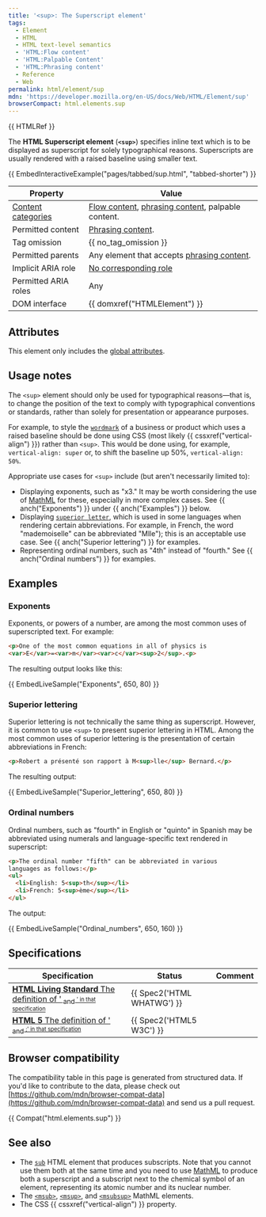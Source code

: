```yaml
---
title: '<sup>: The Superscript element'
tags:
  - Element
  - HTML
  - HTML text-level semantics
  - 'HTML:Flow content'
  - 'HTML:Palpable Content'
  - 'HTML:Phrasing content'
  - Reference
  - Web
permalink: html/element/sup
mdn: 'https://developer.mozilla.org/en-US/docs/Web/HTML/Element/sup'
browserCompact: html.elements.sup
---
```

{{ HTMLRef }}

The **HTML Superscript element** (**`<sup>`**) specifies inline text which is to be displayed as superscript for solely typographical reasons. Superscripts are usually rendered with a raised baseline using smaller text.

{{ EmbedInteractiveExample("pages/tabbed/sup.html", "tabbed-shorter") }}

| Property | Value |
| --- | --- |
| [Content categories](/html/content_categories) | [Flow content](/html/content_categories#flow_content), [phrasing content](/html/content_categories#phrasing_content), palpable content. |
| Permitted content | [Phrasing content](/html/content_categories#phrasing_content). |
| Tag omission | {{ no_tag_omission }} |
| Permitted parents | Any element that accepts [phrasing content](/html/content_categories#phrasing_content). |
| Implicit ARIA role | [No corresponding role](https://www.w3.org/TR/html-aria/#dfn-no-corresponding-role) |
| Permitted ARIA roles | Any |
| DOM interface | {{ domxref("HTMLElement") }} |

## Attributes

This element only includes the [global attributes](/html/global_attributes).

## Usage notes

The `<sup>` element should only be used for typographical reasons—that is, to change the position of the text to comply with typographical conventions or standards, rather than solely for presentation or appearance purposes.

For example, to style the [`wordmark`](https://en.wikipedia.org/wiki/wordmark) of a business or product which uses a raised baseline should be done using CSS (most likely {{ cssxref("vertical-align") }}) rather than `<sup>`. This would be done using, for example, `vertical-align: super` or, to shift the baseline up 50%, `vertical-align: 50%`.

Appropriate use cases for `<sup>` include (but aren't necessarily limited to):

-   Displaying exponents, such as "x3." It may be worth considering the use of [MathML](/mathml) for these, especially in more complex cases. See {{ anch("Exponents") }} under {{ anch("Examples") }} below.
-   Displaying [`superior letter`](https://en.wikipedia.org/wiki/superior_letter), which is used in some languages when rendering certain abbreviations. For example, in French, the word "mademoiselle" can be abbreviated "Mlle"); this is an acceptable use case. See {{ anch("Superior lettering") }} for examples.
-   Representing ordinal numbers, such as "4th" instead of "fourth." See {{ anch("Ordinal numbers") }} for examples.

## Examples

### Exponents

Exponents, or powers of a number, are among the most common uses of superscripted text. For example:

```html
<p>One of the most common equations in all of physics is
<var>E</var>=<var>m</var><var>c</var><sup>2</sup>.<p>
```

The resulting output looks like this:

{{ EmbedLiveSample("Exponents", 650, 80) }}

### Superior lettering

Superior lettering is not technically the same thing as superscript. However, it is common to use `<sup>` to present superior lettering in HTML. Among the most common uses of superior lettering is the presentation of certain abbreviations in French:

```html
<p>Robert a présenté son rapport à M<sup>lle</sup> Bernard.</p>
```

The resulting output:

{{ EmbedLiveSample("Superior_lettering", 650, 80) }}

### Ordinal numbers

Ordinal numbers, such as "fourth" in English or "quinto" in Spanish may be abbreviated using numerals and language-specific text rendered in superscript:

```html
<p>The ordinal number "fifth" can be abbreviated in various
languages as follows:</p>
<ul>
  <li>English: 5<sup>th</sup></li>
  <li>French: 5<sup>ème</sup></li>
</ul>
```

The output:

{{ EmbedLiveSample("Ordinal_numbers", 650, 160) }}

## Specifications

| Specification | Status | Comment |
| --- | --- | --- |
| [**HTML Living Standard** The definition of '<sub> and <sup>' in that specification](https://html.spec.whatwg.org/multipage/text-level-semantics.html#the-sub-and-sup-elements) | {{ Spec2('HTML WHATWG') }} |  |
| [**HTML 5** The definition of '<sub> and <sup>;' in that specification](https://www.w3.org/TR/html52/textlevel-semantics.html#the-sub-and-sup-elements) | {{ Spec2('HTML5 W3C') }} |  |

## Browser compatibility

The compatibility table in this page is generated from structured data. If you'd like to contribute to the data, please check out [https://github.com/mdn/browser-compat-data](https://github.com/mdn/browser-compat-data) and send us a pull request.

{{ Compat("html.elements.sup") }}

## See also

-   The [`sub`](/html/element/sub/) HTML element that produces subscripts. Note that you cannot use them both at the same time and you need to use [MathML](/en-US/docs/MathML) to produce both a superscript and a subscript next to the chemical symbol of an element, representing its atomic number and its nuclear number.
-   The [`<msub>`](/mathml/element/msub), [`<msup>`](/mathml/element/msup), and [`<msubsup>`](/mathml/element/msubsup) MathML elements.
-   The CSS {{ cssxref("vertical-align") }} property.